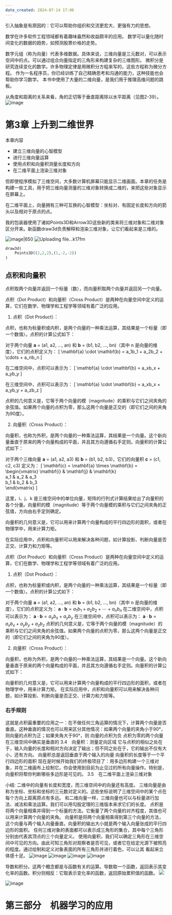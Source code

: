 ```yaml
---
date_created: 2024-07-14 17:06
---
```


引入抽象是有原因的：它可以帮助你组织和交流更宏大、更强有力的思想。

数学在许多软件工程领域都有着趣味盎然和收益颇丰的应用。
数学可以量化随时间变化的数据的趋势，如预测股票价格的走势。

数字元组（称为向量）代表多维数据。具体来说，三维向量是三元数对，可以表示空间中的点。可以通过组合向量指定的三角形来构建复杂的三维图形。
微积分是研究连续变化的数学。许多物理定律是用微积分方程来写的，这些方程称为微分方程。
作为一名程序员，你已经训练了自己精确思考和沟通的能力，这种技能也会帮助你学习数学。
本书中使用了大量的二维向量，是我们用于推理高维问题的跳板。

从角度和距离的关系来看，角的正切等于垂直距离除以水平距离（见图2-39）。
![image](https://img2024.cnblogs.com/blog/488941/202402/488941-20240202125809669-487259133.png)

# 第3章 上升到二维世界

本章内容

- 建立三维向量的心智模型
- 进行三维向量运算
- 使用点积和向量积测量长度和方向
- 在二维平面上渲染三维对象

但即使程序模拟了三维空间，大多数计算机屏幕只能显示二维画面。本章的任务是构建一些工具，用于把三维向量测量的三维对象转换成二维的，来把这些对象显示在屏幕上。

在二维平面上，向量拥有三种可互换的心智模型：坐标对、有固定长度和方向的箭头以及相对于原点的点。

我的包装器使用了诸如Points3D和Arrow3D这些新的类来将三维对象和二维对象区分开来。新函数draw3d负责解释和渲染三维对象，让它们看起来是三维的。

![image|650](https://img2024.cnblogs.com/blog/488941/202402/488941-20240202130755860-1417695426.png)
![Uploading file...k17fm]()

```python
draw3d(
    Points3D((2,2,2),(1,-2,-2))
)
```

## 点积和向量积

点积取两个向量并返回一个标量（数），而向量积取两个向量并返回另一个向量。

点积（Dot Product）和向量积（Cross Product）是两种在向量空间中定义的运算，它们在数学、物理学和工程学等领域有着广泛的应用。

1. 点积（Dot Product）：

点积，也称为标量积或内积，是两个向量的一种乘法运算，其结果是一个标量（即一个数值）。点积的计算公式如下：

对于两个向量 **a** = (a1, a2, ..., an) 和 **b** = (b1, b2, ..., bn)（其中 n 是向量的维度），它们的点积定义为：
[ \mathbf{a} \cdot \mathbf{b} = a_1b_1 + a_2b_2 + \cdots + a_nb_n ]

在二维空间中，点积可以表示为：
[ \mathbf{a} \cdot \mathbf{b} = a_xb_x + a_yb_y ]

在三维空间中，点积可以表示为：
[ \mathbf{a} \cdot \mathbf{b} = a_xb_x + a_yb_y + a_zb_z ]

点积的几何意义是，它等于两个向量的模（magnitude）的乘积与它们之间夹角的余弦值。如果两个向量的点积为零，那么这两个向量是正交的（即它们之间的夹角为90度）。

2. 向量积（Cross Product）：

向量积，也称为外积，是两个向量的一种乘法运算，其结果是一个向量。这个新向量垂直于原来的两个向量构成的平面，并且其方向遵循右手定则。向量积的计算公式如下：

对于两个三维向量 **a** = (a1, a2, a3) 和 **b** = (b1, b2, b3)，它们的向量积 **c** = (c1, c2, c3) 定义为：
[ \mathbf{c} = \mathbf{a} \times \mathbf{b} = \begin{vmatrix}
\mathbf{i} & \mathbf{j} & \mathbf{k} \
a_1 & a_2 & a_3 \
b_1 & b_2 & b_3 \
\end{vmatrix} ]

这里，i、j、k 是三维空间中的单位向量，矩阵的行列式计算结果给出了向量积的各个分量。向量积的模（magnitude）等于两个向量模的乘积与它们之间夹角的正弦值，方向由右手定则确定。

向量积的几何意义是，它可以用来计算两个向量构成的平行四边形的面积，或者在物理学中，用来计算力矩。

在实际应用中，点积和向量积可以用来解决各种问题，如计算投影、判断向量是否正交、计算力和力矩等。

点积（Dot Product）和向量积（Cross Product）是两种在向量空间中定义的运算，它们在数学、物理学和工程学等领域有着广泛的应用。

1. 点积（Dot Product）：

点积，也称为标量积或内积，是两个向量的一种乘法运算，其结果是一个标量（即一个数值）。点积的计算公式如下：

对于两个向量 **a** = (a1, a2, ..., an) 和 **b** = (b1, b2, ..., bn)（其中 n 是向量的维度），它们的点积定义为：
$\mathbf{a} \cdot \mathbf{b} = a_1b_1 + a_2b_2 + \cdots + a_nb_n$
在二维空间中，点积可以表示为：
$\mathbf{a} \cdot \mathbf{b} = a_xb_x + a_yb_y$
在三维空间中，点积可以表示为：
$\mathbf{a} \cdot \mathbf{b} = a_xb_x + a_yb_y + a_zb_z$
点积的几何意义是，它等于两个向量的模（magnitude）的乘积与它们之间夹角的余弦值。如果两个向量的点积为零，那么这两个向量是正交的（即它们之间的夹角为90度）。

2. 向量积（Cross Product）：

向量积，也称为外积，是两个向量的一种乘法运算，其结果是一个向量。这个新向量垂直于原来的两个向量构成的平面，并且其方向遵循右手定则。向量积的计算公式如下：

向量积的几何意义是，它可以用来计算两个向量构成的平行四边形的面积，或者在物理学中，用来计算力矩。
在实际应用中，点积和向量积可以用来解决各种问题，如计算投影、判断向量是否正交、计算力和力矩等。

### 右手规则

这就是点积最重要的应用之一：在不做任何三角运算的情况下，计算两个向量是否垂直。这种垂直的情况也可以用来区分其他情况：如果两个向量的夹角小于90°，则向量的点积为正；如果夹角大于90°，则
向量的点积为负
点积为零的两个向量在三维空间中确实是垂直的
3.4　向量积：测量定向区域
它与点积的相似之处在于，输入向量的长度和相对方向决定了输出；但不同之处在于，它的输出不仅有大小，还有方向。
向量积总是返回垂直于两个输入的向量
向量积的长度等于一个平行四边形的面积
现在是时候开始我们的终极项目了：用多边形构建一个三维对象，并在二维画布上绘制它。你会使用到目前为止见过的所有向量操作。特别是，向量积将帮你判断哪些多边形是可见的。
3.5　在二维平面上渲染三维对象

小结:
二维中的向量有长度和宽度，而三维空间中的向量还有高度。
三维向量是由称为坐标、坐标和坐标的三元数对定义的。这些坐标说明了三维空间中的某个点在每个方向上距离原点有多远。
和二维向量一样，三维向量也可以与标量进行加法、减法和乘法运算。我们可以用勾股定理的三维版本来求它们的长度。
点积是将两个向量相乘并得到一个标量的方法。它衡量了两个向量的对齐程度，其值也可以用来计算两个向量的夹角。
向量积是将两个向量相乘得到第三个向量的方法，这个向量与两个输入向量垂直。向量积的输出大小就是两个输入向量张成的平行四边形的面积。
任何三维对象的表面都可以表示成三角形的集合，其中每个三角形分别由代表其顶点的三个向量定义。
使用向量积，我们可以确定三角形在三维空间中可见的方向。由此可知三角形对观察者是否可见，或者它在给定光源下被照亮的程度。通过绘制和定义对象表面的所有三角形并进行着色，可以让其
看起来立体感十足。
![image](https://img2024.cnblogs.com/blog/488941/202402/488941-20240202134845095-159644469.png)
![image](https://img2024.cnblogs.com/blog/488941/202402/488941-20240202134859470-71364046.png)
![image](https://img2024.cnblogs.com/blog/488941/202402/488941-20240202135046023-640907228.png)
![image](https://img2024.cnblogs.com/blog/488941/202402/488941-20240202135052640-106612446.png)

导数和积分。这两个概念都是与函数有关的运算。导数取一个函数，返回表示其变化率的函数。积分则相反：它取表示变化率的函数，返回原始累积值的函数。
![](https://img2024.cnblogs.com/blog/488941/202402/488941-20240202143525820-989853903.png)

![image](https://img2024.cnblogs.com/blog/488941/202402/488941-20240202143602653-364653030.png)

# 第三部分　机器学习的应用
